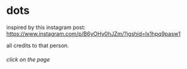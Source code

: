 # dots

inspired by this instagram post: https://www.instagram.com/p/B6yOHy0hJZm/?igshid=lx1hpq9pasw1

all credits to that person.

###### click on the page
